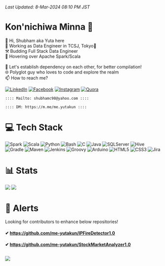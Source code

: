 ###### Last Updated: 8-Mar-2024 08:10 PM JST

# Kon'nichiwa Minna 👋
💫 Hi, Shubham aka Yuta here<br>
💼 Working as Data Engineer in TCSJ, Tokyo🗼<br>
⚒️ Budding Full Stack Data Engineer<br>
🌱 Hovering over Apache Spark/Scala<br><br>
💞️ Let's establish dependency on each other, for better compilation!<br>
🌐 Polyglot guy who loves to code and explore the realm<br>
📫 How to reach me?

[![LinkedIn](https://img.shields.io/badge/LinkedIn-%230077B5.svg?logo=linkedin&logoColor=white)](https://linkedin.com/in/me.yutakun) [![Facebook](https://img.shields.io/badge/Facebook-%231877F2.svg?logo=Facebook&logoColor=white)](https://facebook.com/me.yutakun) [![Instagram](https://img.shields.io/badge/Instagram-%23E4405F.svg?logo=Instagram&logoColor=white)](https://instagram.com/me.yutakun) [![Quora](https://img.shields.io/badge/Quora-%23B92B27.svg?logo=Quora&logoColor=white)](https://quora.com/profile/Shubham-Chakraborty-39)

    :::: Mailto: shubhamc98@yahoo.com ::::

    :::: DM: https://m.me/me.yutakun ::::

# 💻 Tech Stack
![Spark](https://img.shields.io/badge/Spark-FDEE21?style=for-the-badge&logo=apachespark&logoColor=black) ![Scala](https://img.shields.io/badge/scala-%23F62020.svg?style=for-the-badge&logo=scala&logoColor=white) ![Python](https://img.shields.io/badge/python-E7815B?style=for-the-badge&logo=python&logoColor=ffffff) ![Bash](https://img.shields.io/badge/Bash-%23202F40.svg?style=for-the-badge&logo=gnu-bash&logoColor=white) ![C](https://img.shields.io/badge/c-%23823F58.svg?style=for-the-badge&logo=c&logoColor=white) ![Java](https://img.shields.io/badge/java-%236C545E.svg?style=for-the-badge&logo=openjdk&logoColor=white) ![SQLServer](https://img.shields.io/badge/SQL%20Server-1C5A9E?style=for-the-badge&logo=microsoft%20sql%20server&logoColor=white) ![Hive](https://img.shields.io/badge/Hive-C1FF33?style=for-the-badge&logo=apachehive&logoColor=black) ![Gradle](https://img.shields.io/badge/Gradle-02303A.svg?style=for-the-badge&logo=Gradle&logoColor=white) ![Maven](https://img.shields.io/badge/Maven-A12626?style=for-the-badge&logo=Apache%20Maven&logoColor=white) ![Jenkins](https://img.shields.io/badge/jenkins-%232A2E46.svg?style=for-the-badge&logo=jenkins&logoColor=white) ![Groovy](https://img.shields.io/badge/Groovy-2B3887.svg?style=for-the-badge&logo=Apache+Groovy&logoColor=white) ![Arduino](https://img.shields.io/badge/-Arduino-00979D?style=for-the-badge&logo=Arduino&logoColor=white) ![HTML5](https://img.shields.io/badge/html5-%23E34F26.svg?style=for-the-badge&logo=html5&logoColor=white) ![CSS3](https://img.shields.io/badge/css3-%231572B6.svg?style=for-the-badge&logo=css3&logoColor=white) ![Jira](https://img.shields.io/badge/jira-%232C3DF4.svg?style=for-the-badge&logo=jira&logoColor=white)

# 📊 Stats
![](https://github-readme-stats.vercel.app/api/top-langs/?username=me-yutakun&theme=dark&hide_border=true&include_all_commits=true&count_private=true&layout=compact)
![](https://github-readme-streak-stats.herokuapp.com/?user=me-yutakun&theme=dark&hide_border=true)

# 🚨 Alerts
Looking for contributors to enhance below repositories!
#### ✔ https://github.com/me-yutakun/IPFireDetector1.0
#### ✔ https://github.com/me-yutakun/StockMarketAnalyzer1.0

[![](https://visitcount.itsvg.in/api?id=me-yutakun&icon=1&color=12)](https://visitcount.itsvg.in)
---
